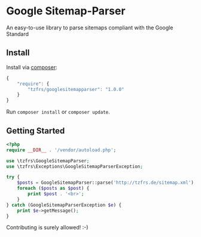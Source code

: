 # Google Sitemap-Parser
An easy-to-use library to parse sitemaps compliant with the Google Standard

## Install

Install via [composer](https://getcomposer.org):

```javascript
{
    "require": {
        "tzfrs/googlesitemapparser": "1.0.0"
    }
}
```

Run `composer install` or `composer update`.

## Getting Started

```php
<?php
require __DIR__ . '/vendor/autoload.php';

use \tzfrs\GoogleSitemapParser;
use \tzfrs\Exceptions\GoogleSitemapParserException;

try {
    $posts = GoogleSitemapParser::parse('http://tzfrs.de/sitemap.xml');
    foreach ($posts as $post) {
        print $post . '<br>';
    }
} catch (GoogleSitemapParserException $e) {
    print $e->getMessage();
}
```



Contributing is surely allowed! :-)